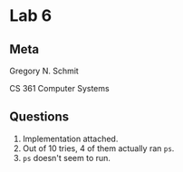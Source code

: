 # Lab 6

## Meta

Gregory N. Schmit

CS 361 Computer Systems

## Questions

1. Implementation attached.
2. Out of 10 tries, 4 of them actually ran `ps`.
3. `ps` doesn't seem to run.
